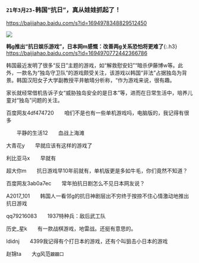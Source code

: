 ```note
```
### `21年3月23-`韩国“抗日”，真从娃娃抓起了！
<https://baijiahao.baidu.com/s?id=1694978348829512450>

![](http://pics2.baidu.com/feed/cf1b9d16fdfaaf516ea0f8a9e0abafe6f11f7a68.jpeg?token=e16c1621bd524790e19c3e623f2baf14)

**韩g推出“抗日娱乐游戏”，日本网m感慨：改善两g关系恐怕将更难了**{:.h3}<br>
<https://baijiahao.baidu.com/s?id=1694970772442366786>

韩国最近发明了很多“反日”主题的游戏，如“解救慰安妇”“暗杀伊藤博w等。此外，一款名为“独岛守卫队”的游戏颇受关注，该游戏以韩国“非法”占据独岛为背景。韩国汉阳女子大学副教授平井敏晴分析称，“作为游戏来说，很有趣。

家长就经常借机告诉子女“威胁独岛安全的是日本”等，进而在日常生活中，培养儿童对“独岛”问题的关注。

百度网友4df474720　　咱们不是也有一些单机游戏吗，电脑版的，我记得有很多

　　平静的生活12　　血战上海滩

大青花y　　早就应该有这样的游戏了

利比亚马x　　早就有

超大你m　　抗日游戏早10年前就有，单机版更是多如牛毛，你们竟然不知道？

百度网友3ab0a7ec　　常年拍抗日剧怎么不见日本网友说？

A2017_101　　韩国人一看邻g的抗日神剧层出不穷终于按捺不住心情激动地推出抗日游戏

qq79216083　　1937特种兵：敌后武工队

历史_星k　　有一款战棋游戏，地雷战。还挺有意思的。

ldidnj　　4399我记得有个打日本的游戏，还有个叫狙击小日本的游戏

赵锦ta　　大g风范`龖龖囗`
